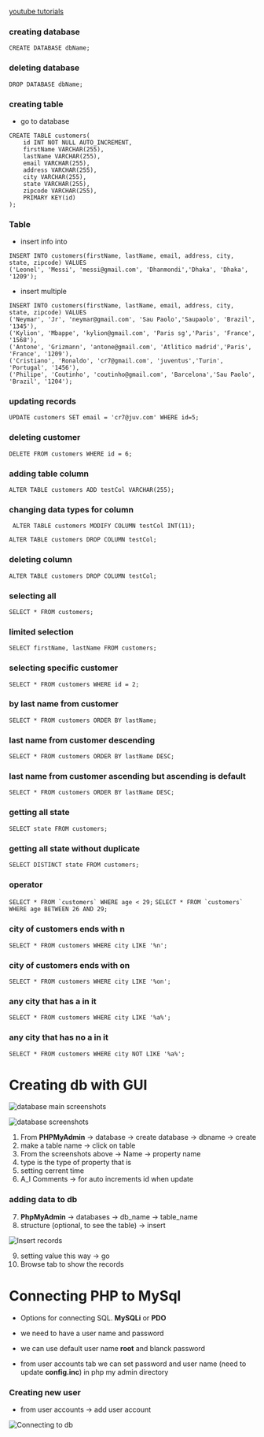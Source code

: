 [youtube tutorials](https://www.youtube.com/watch?v=nWeW3sCmD2k&t=52s)

### creating database 
```CREATE DATABASE dbName;```

### deleting database 
```DROP DATABASE dbName;```

### creating table 
 - go to database
```
CREATE TABLE customers(
    id INT NOT NULL AUTO_INCREMENT, 
    firstName VARCHAR(255),
    lastName VARCHAR(255),
    email VARCHAR(255), 
    address VARCHAR(255),
    city VARCHAR(255),
    state VARCHAR(255),
    zipcode VARCHAR(255),
    PRIMARY KEY(id)
);
```



### Table
 - insert info into
```
INSERT INTO customers(firstName, lastName, email, address, city, state, zipcode) VALUES 
('Leonel', 'Messi', 'messi@gmail.com', 'Dhanmondi','Dhaka', 'Dhaka', '1209');
```


 - insert multiple 
```
INSERT INTO customers(firstName, lastName, email, address, city, state, zipcode) VALUES 
('Neymar', 'Jr', 'neymar@gmail.com', 'Sau Paolo','Saupaolo', 'Brazil', '1345'),
('Kylion', 'Mbappe', 'kylion@gmail.com', 'Paris sg','Paris', 'France', '1568'),
('Antone', 'Grizmann', 'antone@gmail.com', 'Atlitico madrid','Paris', 'France', '1209'),
('Cristiano', 'Ronaldo', 'cr7@gmail.com', 'juventus','Turin', 'Portugal', '1456'),
('Philipe', 'Coutinho', 'coutinho@gmail.com', 'Barcelona','Sau Paolo', 'Brazil', '1204');
```


### updating records
```UPDATE customers SET email = 'cr7@juv.com' WHERE id=5; ```




### deleting customer
```DELETE FROM customers WHERE id = 6;```

### adding table column
```ALTER TABLE customers ADD testCol VARCHAR(255);```

### changing data types for column
``` ALTER TABLE customers MODIFY COLUMN testCol INT(11);```

``` ALTER TABLE customers DROP COLUMN testCol; ```

### deleting column
``` ALTER TABLE customers DROP COLUMN testCol; ``` 

### selecting all
``` SELECT * FROM customers;    ``` 
###  limited selection
``` SELECT firstName, lastName FROM customers;  ``` 
### selecting specific customer
``` SELECT * FROM customers WHERE id = 2;   ``` 
### by last name from customer
``` SELECT * FROM customers ORDER BY lastName;  ``` 
### last name from customer descending
``` SELECT * FROM customers ORDER BY lastName DESC; ``` 
### last name from customer ascending but ascending is default
``` SELECT * FROM customers ORDER BY lastName DESC; ``` 
###  getting all state
``` SELECT state FROM customers;    ``` 
###  getting all state without duplicate
``` SELECT DISTINCT state FROM customers;   ``` 

### operator
```SELECT * FROM `customers` WHERE age < 29;```
```SELECT * FROM `customers` WHERE age BETWEEN 26 AND 29;```
### city of customers ends with n
```SELECT * FROM customers WHERE city LIKE '%n';```
### city of customers ends with on
```SELECT * FROM customers WHERE city LIKE '%on';```
### any city that has a in it
```SELECT * FROM customers WHERE city LIKE '%a%';```
### any city that has no a in it
```SELECT * FROM customers WHERE city NOT LIKE '%a%';```



# Creating db with GUI

![database main screenshots](db_Copy.png)

![database screenshots](db.png)

 1. From **PHPMyAdmin** -> database -> create database -> dbname -> create
 2. make a table name -> click on table
 3. From the screenshots above -> Name -> property name
 4. type is the type of property that is 
 5. setting cerrent time
 6. A_I Comments -> for auto increments id when update

 ### adding data to db
 7. **PhpMyAdmin** -> databases -> db_name -> table_name
 8. structure (optional, to see the table) -> insert
 
 ![Insert records](insert_record.png)

 9. setting value this way -> go
 10. Browse tab to show the records

 # Connecting PHP to MySql

 - Options for connecting SQL. **MySQLi** or **PDO**

 - we need to have a user name and password
 - we can use default user name **root** and blanck password
 - from user accounts tab we can set password and user name (need to update **config.inc**) in php my admin directory

### Creating new user
 - from user accounts -> add user account 

 ![Connecting to db](db_connect.png)